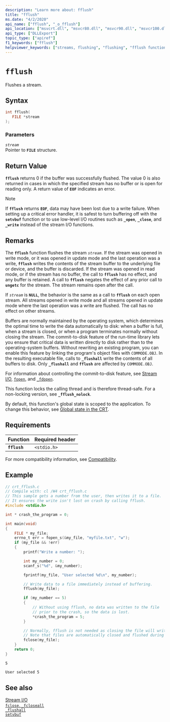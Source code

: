 ```yaml
---
description: "Learn more about: fflush"
title: "fflush"
ms.date: "4/2/2020"
api_name: ["fflush", "_o_fflush"]
api_location: ["msvcrt.dll", "msvcr80.dll", "msvcr90.dll", "msvcr100.dll", "msvcr100_clr0400.dll", "msvcr110.dll", "msvcr110_clr0400.dll", "msvcr120.dll", "msvcr120_clr0400.dll", "ucrtbase.dll", "api-ms-win-crt-stdio-l1-1-0.dll", "api-ms-win-crt-private-l1-1-0.dll"]
api_type: ["DLLExport"]
topic_type: ["apiref"]
f1_keywords: ["fflush"]
helpviewer_keywords: ["streams, flushing", "flushing", "fflush function"]
---
```

# `fflush`

Flushes a stream.

## Syntax

```C
int fflush(
   FILE *stream
);
```

### Parameters

*`stream`*\
Pointer to **`FILE`** structure.

## Return Value

**`fflush`** returns 0 if the buffer was successfully flushed. The value 0 is also returned in cases in which the specified stream has no buffer or is open for reading only. A return value of **`EOF`** indicates an error.

> [!NOTE]
> If **`fflush`** returns **`EOF`**, data may have been lost due to a write failure. When setting up a critical error handler, it is safest to turn buffering off with the **`setvbuf`** function or to use low-level I/O routines such as **`_open`**, **`_close`**, and **`_write`** instead of the stream I/O functions.

## Remarks

The **`fflush`** function flushes the stream *`stream`*. If the stream was opened in write mode, or it was opened in update mode and the last operation was a write, **`fflush`** writes the contents of the stream buffer to the underlying file or device, and the buffer is discarded. If the stream was opened in read mode, or if the stream has no buffer, the call to **`fflush`** has no effect, and any buffer is retained. A call to **`fflush`** negates the effect of any prior call to **`ungetc`** for the stream. The stream remains open after the call.

If *`stream`* is **`NULL`**, the behavior is the same as a call to **`fflush`** on each open stream. All streams opened in write mode and all streams opened in update mode where the last operation was a write are flushed. The call has no effect on other streams.

Buffers are normally maintained by the operating system, which determines the optimal time to write the data automatically to disk: when a buffer is full, when a stream is closed, or when a program terminates normally without closing the stream. The commit-to-disk feature of the run-time library lets you ensure that critical data is written directly to disk rather than to the operating-system buffers. Without rewriting an existing program, you can enable this feature by linking the program's object files with `COMMODE.OBJ`. In the resulting executable file, calls to **`_flushall`** write the contents of all buffers to disk. Only **`_flushall`** and **`fflush`** are affected by `COMMODE.OBJ`.

For information about controlling the commit-to-disk feature, see [Stream I/O](../../c-runtime-library/stream-i-o.md), [`fopen`](fopen-wfopen.md), and [`_fdopen`](fdopen-wfdopen.md).

This function locks the calling thread and is therefore thread-safe. For a non-locking version, see **`_fflush_nolock`**.

By default, this function's global state is scoped to the application. To change this behavior, see [Global state in the CRT](../global-state.md).

## Requirements

|Function|Required header|
|--------------|---------------------|
|**`fflush`**|`<stdio.h>`|

For more compatibility information, see [Compatibility](../../c-runtime-library/compatibility.md).

## Example

```C
// crt_fflush.c
// Compile with: cl /W4 crt_fflush.c
// This sample gets a number from the user, then writes it to a file.
// It ensures the write isn't lost on crash by calling fflush.
#include <stdio.h>

int * crash_the_program = 0;

int main(void)
{
    FILE * my_file;
    errno_t err = fopen_s(&my_file, "myfile.txt", "w");
    if (my_file && !err)
    {
        printf("Write a number: ");

        int my_number = 0;
        scanf_s("%d", &my_number);

        fprintf(my_file, "User selected %d\n", my_number);

        // Write data to a file immediately instead of buffering.
        fflush(my_file);

        if (my_number == 5)
        {
            // Without using fflush, no data was written to the file
            // prior to the crash, so the data is lost.
            *crash_the_program = 5;
        }

        // Normally, fflush is not needed as closing the file will write the buffer.
        // Note that files are automatically closed and flushed during normal termination.
        fclose(my_file);
    }
    return 0;
}
```

```Input
5
```

```myfile.txt
User selected 5
```

## See also

[Stream I/O](../../c-runtime-library/stream-i-o.md)\
[`fclose`, `_fcloseall`](fclose-fcloseall.md)\
[`_flushall`](flushall.md)\
[`setvbuf`](setvbuf.md)
